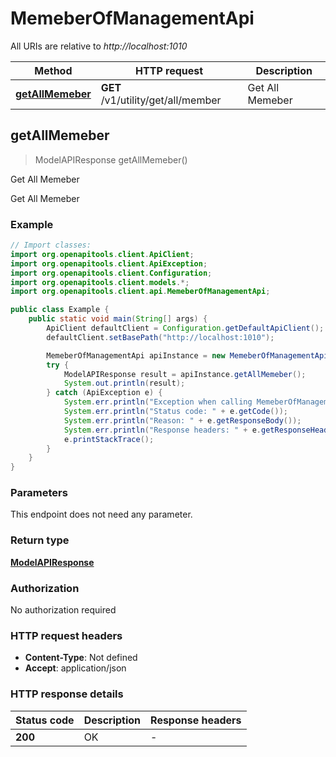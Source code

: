 # MemeberOfManagementApi

All URIs are relative to *http://localhost:1010*

| Method | HTTP request | Description |
|------------- | ------------- | -------------|
| [**getAllMemeber**](MemeberOfManagementApi.md#getAllMemeber) | **GET** /v1/utility/get/all/member | Get All Memeber |



## getAllMemeber

> ModelAPIResponse getAllMemeber()

Get All Memeber

Get All Memeber

### Example

```java
// Import classes:
import org.openapitools.client.ApiClient;
import org.openapitools.client.ApiException;
import org.openapitools.client.Configuration;
import org.openapitools.client.models.*;
import org.openapitools.client.api.MemeberOfManagementApi;

public class Example {
    public static void main(String[] args) {
        ApiClient defaultClient = Configuration.getDefaultApiClient();
        defaultClient.setBasePath("http://localhost:1010");

        MemeberOfManagementApi apiInstance = new MemeberOfManagementApi(defaultClient);
        try {
            ModelAPIResponse result = apiInstance.getAllMemeber();
            System.out.println(result);
        } catch (ApiException e) {
            System.err.println("Exception when calling MemeberOfManagementApi#getAllMemeber");
            System.err.println("Status code: " + e.getCode());
            System.err.println("Reason: " + e.getResponseBody());
            System.err.println("Response headers: " + e.getResponseHeaders());
            e.printStackTrace();
        }
    }
}
```

### Parameters

This endpoint does not need any parameter.

### Return type

[**ModelAPIResponse**](ModelAPIResponse.md)

### Authorization

No authorization required

### HTTP request headers

- **Content-Type**: Not defined
- **Accept**: application/json


### HTTP response details
| Status code | Description | Response headers |
|-------------|-------------|------------------|
| **200** | OK |  -  |


